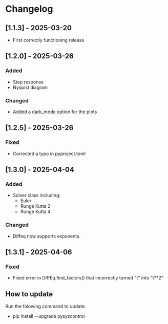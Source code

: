 # Changelog

## [1.1.3] - 2025-03-20
- First correctly functioning release

## [1.2.0] - 2025-03-26
### Added
- Step response
- Nyquist diagram
### Changed
- Added a dark_mode option for the plots

## [1.2.5] - 2025-03-26
### Fixed
- Corrected a typo in pyproject.toml

## [1.3.0] - 2025-04-04
### Added
- Solver class including:
  - Euler
  - Runge Kutta 2
  - Runge Kutta 4
### Changed
- Diffeq now supports exponents.

## [1.3.1] - 2025-04-06
### Fixed
- Fixed error in DiffEq.find_factors() that incorrectly turned "t" into "t**2"
## How to update
Run the folowing command to update:
- pip install --upgrade pysyscontrol
